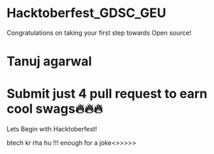 # Hacktoberfest_GDSC_GEU
Congratulations on taking your first step towards Open source!

Tanuj agarwal
=======

Submit just 4 pull request to earn cool swags🔥🔥🔥
=======
Lets Begin with Hacktoberfest!

btech kr rha hu !!! enough for a joke<>>>>>


